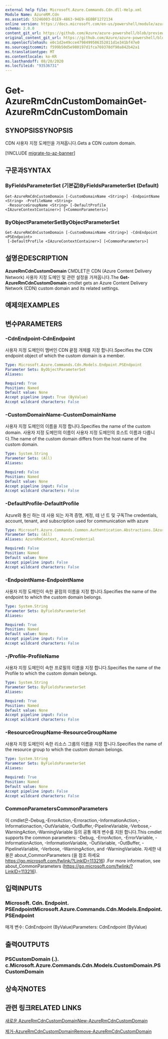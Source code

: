 ```yaml
---
external help file: Microsoft.Azure.Commands.Cdn.dll-Help.xml
Module Name: AzureRM.Cdn
ms.assetid: 53246003-D1E9-4863-94E9-8E0BF1272134
online version: https://docs.microsoft.com/en-us/powershell/module/azurerm.cdn/get-azurermcdncustomdomain
schema: 2.0.0
content_git_url: https://github.com/Azure/azure-powershell/blob/preview/src/ResourceManager/Cdn/Commands.Cdn/help/Get-AzureRmCdnCustomDomain.md
original_content_git_url: https://github.com/Azure/azure-powershell/blob/preview/src/ResourceManager/Cdn/Commands.Cdn/help/Get-AzureRmCdnCustomDomain.md
ms.openlocfilehash: e0c1d2e49cce4798499506352811d1e341bf47e0
ms.sourcegitcommit: f599b50d5e980197d1fca769378df90a842b42a1
ms.translationtype: MT
ms.contentlocale: ko-KR
ms.lasthandoff: 08/20/2020
ms.locfileid: "93536731"
---
```

# <span data-ttu-id="a89ed-101">Get-AzureRmCdnCustomDomain</span><span class="sxs-lookup"><span data-stu-id="a89ed-101">Get-AzureRmCdnCustomDomain</span></span>

## <span data-ttu-id="a89ed-102">SYNOPSIS</span><span class="sxs-lookup"><span data-stu-id="a89ed-102">SYNOPSIS</span></span>
<span data-ttu-id="a89ed-103">CDN 사용자 지정 도메인을 가져옵니다.</span><span class="sxs-lookup"><span data-stu-id="a89ed-103">Gets a CDN custom domain.</span></span>

[!INCLUDE [migrate-to-az-banner](../../includes/migrate-to-az-banner.md)]

## <span data-ttu-id="a89ed-104">구문과</span><span class="sxs-lookup"><span data-stu-id="a89ed-104">SYNTAX</span></span>

### <span data-ttu-id="a89ed-105">ByFieldsParameterSet (기본값)</span><span class="sxs-lookup"><span data-stu-id="a89ed-105">ByFieldsParameterSet (Default)</span></span>
```
Get-AzureRmCdnCustomDomain [-CustomDomainName <String>] -EndpointName <String> -ProfileName <String>
 -ResourceGroupName <String> [-DefaultProfile <IAzureContextContainer>] [<CommonParameters>]
```

### <span data-ttu-id="a89ed-106">ByObjectParameterSet</span><span class="sxs-lookup"><span data-stu-id="a89ed-106">ByObjectParameterSet</span></span>
```
Get-AzureRmCdnCustomDomain [-CustomDomainName <String>] -CdnEndpoint <PSEndpoint>
 [-DefaultProfile <IAzureContextContainer>] [<CommonParameters>]
```

## <span data-ttu-id="a89ed-107">설명은</span><span class="sxs-lookup"><span data-stu-id="a89ed-107">DESCRIPTION</span></span>
<span data-ttu-id="a89ed-108">**AzureRmCdnCustomDomain** CMDLET은 CDN (Azure Content Delivery Network) 사용자 지정 도메인 및 관련 설정을 가져옵니다.</span><span class="sxs-lookup"><span data-stu-id="a89ed-108">The **Get-AzureRmCdnCustomDomain** cmdlet gets an Azure Content Delivery Network (CDN) custom domain and its related settings.</span></span>

## <span data-ttu-id="a89ed-109">예제의</span><span class="sxs-lookup"><span data-stu-id="a89ed-109">EXAMPLES</span></span>

## <span data-ttu-id="a89ed-110">변수</span><span class="sxs-lookup"><span data-stu-id="a89ed-110">PARAMETERS</span></span>

### <span data-ttu-id="a89ed-111">-CdnEndpoint</span><span class="sxs-lookup"><span data-stu-id="a89ed-111">-CdnEndpoint</span></span>
<span data-ttu-id="a89ed-112">사용자 지정 도메인이 멤버인 CDN 끝점 개체를 지정 합니다.</span><span class="sxs-lookup"><span data-stu-id="a89ed-112">Specifies the CDN endpoint object of which the custom domain is a member.</span></span>

```yaml
Type: Microsoft.Azure.Commands.Cdn.Models.Endpoint.PSEndpoint
Parameter Sets: ByObjectParameterSet
Aliases:

Required: True
Position: Named
Default value: None
Accept pipeline input: True (ByValue)
Accept wildcard characters: False
```

### <span data-ttu-id="a89ed-113">-CustomDomainName</span><span class="sxs-lookup"><span data-stu-id="a89ed-113">-CustomDomainName</span></span>
<span data-ttu-id="a89ed-114">사용자 지정 도메인의 이름을 지정 합니다.</span><span class="sxs-lookup"><span data-stu-id="a89ed-114">Specifies the name of the custom domain.</span></span>
<span data-ttu-id="a89ed-115">사용자 지정 도메인의 이름이 사용자 지정 도메인의 호스트 이름과 다릅니다.</span><span class="sxs-lookup"><span data-stu-id="a89ed-115">The name of the custom domain differs from the host name of the custom domain.</span></span>

```yaml
Type: System.String
Parameter Sets: (All)
Aliases:

Required: False
Position: Named
Default value: None
Accept pipeline input: False
Accept wildcard characters: False
```

### <span data-ttu-id="a89ed-116">-DefaultProfile</span><span class="sxs-lookup"><span data-stu-id="a89ed-116">-DefaultProfile</span></span>
<span data-ttu-id="a89ed-117">Azure와 통신 하는 데 사용 되는 자격 증명, 계정, 테 넌 트 및 구독</span><span class="sxs-lookup"><span data-stu-id="a89ed-117">The credentials, account, tenant, and subscription used for communication with azure</span></span>

```yaml
Type: Microsoft.Azure.Commands.Common.Authentication.Abstractions.IAzureContextContainer
Parameter Sets: (All)
Aliases: AzureRmContext, AzureCredential

Required: False
Position: Named
Default value: None
Accept pipeline input: False
Accept wildcard characters: False
```

### <span data-ttu-id="a89ed-118">-EndpointName</span><span class="sxs-lookup"><span data-stu-id="a89ed-118">-EndpointName</span></span>
<span data-ttu-id="a89ed-119">사용자 지정 도메인이 속한 끝점의 이름을 지정 합니다.</span><span class="sxs-lookup"><span data-stu-id="a89ed-119">Specifies the name of the endpoint to which the custom domain belongs.</span></span>

```yaml
Type: System.String
Parameter Sets: ByFieldsParameterSet
Aliases:

Required: True
Position: Named
Default value: None
Accept pipeline input: False
Accept wildcard characters: False
```

### <span data-ttu-id="a89ed-120">-/Profile</span><span class="sxs-lookup"><span data-stu-id="a89ed-120">-ProfileName</span></span>
<span data-ttu-id="a89ed-121">사용자 지정 도메인이 속한 프로필의 이름을 지정 합니다.</span><span class="sxs-lookup"><span data-stu-id="a89ed-121">Specifies the name of the Profile to which the custom domain belongs.</span></span>

```yaml
Type: System.String
Parameter Sets: ByFieldsParameterSet
Aliases:

Required: True
Position: Named
Default value: None
Accept pipeline input: False
Accept wildcard characters: False
```

### <span data-ttu-id="a89ed-122">-ResourceGroupName</span><span class="sxs-lookup"><span data-stu-id="a89ed-122">-ResourceGroupName</span></span>
<span data-ttu-id="a89ed-123">사용자 지정 도메인이 속한 리소스 그룹의 이름을 지정 합니다.</span><span class="sxs-lookup"><span data-stu-id="a89ed-123">Specifies the name of the resource group to which the custom domain belongs.</span></span>

```yaml
Type: System.String
Parameter Sets: ByFieldsParameterSet
Aliases:

Required: True
Position: Named
Default value: None
Accept pipeline input: False
Accept wildcard characters: False
```

### <span data-ttu-id="a89ed-124">CommonParameters</span><span class="sxs-lookup"><span data-stu-id="a89ed-124">CommonParameters</span></span>
<span data-ttu-id="a89ed-125">이 cmdlet은-Debug,-ErrorAction,-Erroraction,-InformationAction,-Informationaction,-OutVariable,-OutBuffer,-PipelineVariable,-Verbose,-WarningAction,-WarningVariable 등의 공통 매개 변수를 지원 합니다.</span><span class="sxs-lookup"><span data-stu-id="a89ed-125">This cmdlet supports the common parameters: -Debug, -ErrorAction, -ErrorVariable, -InformationAction, -InformationVariable, -OutVariable, -OutBuffer, -PipelineVariable, -Verbose, -WarningAction, and -WarningVariable.</span></span> <span data-ttu-id="a89ed-126">자세한 내용은 about_CommonParameters (을 참조 하세요 https://go.microsoft.com/fwlink/?LinkID=113216) .</span><span class="sxs-lookup"><span data-stu-id="a89ed-126">For more information, see about_CommonParameters (https://go.microsoft.com/fwlink/?LinkID=113216).</span></span>

## <span data-ttu-id="a89ed-127">입력</span><span class="sxs-lookup"><span data-stu-id="a89ed-127">INPUTS</span></span>

### <span data-ttu-id="a89ed-128">Microsoft. Cdn. Endpoint. PSEndpoint</span><span class="sxs-lookup"><span data-stu-id="a89ed-128">Microsoft.Azure.Commands.Cdn.Models.Endpoint.PSEndpoint</span></span>
<span data-ttu-id="a89ed-129">매개 변수: CdnEndpoint (ByValue)</span><span class="sxs-lookup"><span data-stu-id="a89ed-129">Parameters: CdnEndpoint (ByValue)</span></span>

## <span data-ttu-id="a89ed-130">출력</span><span class="sxs-lookup"><span data-stu-id="a89ed-130">OUTPUTS</span></span>

### <span data-ttu-id="a89ed-131">PSCustomDomain (.). c.</span><span class="sxs-lookup"><span data-stu-id="a89ed-131">Microsoft.Azure.Commands.Cdn.Models.CustomDomain.PSCustomDomain</span></span>

## <span data-ttu-id="a89ed-132">상속자</span><span class="sxs-lookup"><span data-stu-id="a89ed-132">NOTES</span></span>

## <span data-ttu-id="a89ed-133">관련 링크</span><span class="sxs-lookup"><span data-stu-id="a89ed-133">RELATED LINKS</span></span>

[<span data-ttu-id="a89ed-134">새로운 AzureRmCdnCustomDomain</span><span class="sxs-lookup"><span data-stu-id="a89ed-134">New-AzureRmCdnCustomDomain</span></span>](./New-AzureRmCdnCustomDomain.md)

[<span data-ttu-id="a89ed-135">제거-AzureRmCdnCustomDomain</span><span class="sxs-lookup"><span data-stu-id="a89ed-135">Remove-AzureRmCdnCustomDomain</span></span>](./Remove-AzureRmCdnCustomDomain.md)


